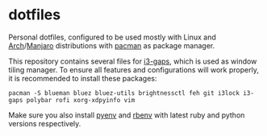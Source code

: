 # dotfiles
Personal dotfiles, configured to be used mostly with Linux and [Arch](https://archlinux.org)/[Manjaro](https://manjaro.org) distributions 
with [pacman](https://archlinux.org/pacman/) as package manager.

This repository contains several files for [i3-gaps](https://github.com/Airblader/i3), which is used as window tiling manager. To ensure all features and 
configurations will work properly, it is recommended to install these packages:

```
pacman -S blueman bluez bluez-utils brightnessctl feh git i3lock i3-gaps polybar rofi xorg-xdpyinfo vim
```

Make sure you also install [pyenv](https://github.com/pyenv/pyenv) and [rbenv](https://github.com/rbenv/rbenv) with latest ruby and python versions respectively.
